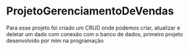 # ProjetoGerenciamentoDeVendas
Para esse projeto foi criado um CRUD onde podemos criar, atualizar e deletar um dado com conexão com o banco de dados, primeiro projeto desenvolvido por mim na programação
